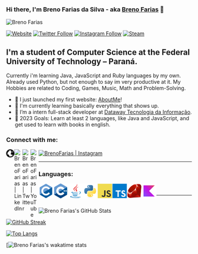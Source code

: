 ### Hi there, I'm Breno Farias da Silva - aka [Breno Farias][website] 👋

<p align="left"> <img src="https://komarev.com/ghpvc/?username=BrenoFariasdaSilva&label=Profile%20views&color=0e75b6&style=flat" alt="Breno Farias" /> </p>

[![Website](https://img.shields.io/website?label=BrenoFarias.AboutMe&style=for-the-badge&url=https%3A%2F%2Fcodestackr.com)](https://brenofarias2.wixsite.com/aboutme)
[![Twitter Follow](https://img.shields.io/twitter/follow/BrenoFarias?color=1DA1F2&logo=twitter&style=for-the-badge)](https://twitter.com/BrenoFariasUser)
[![Instagram Follow](https://img.shields.io/badge/Instagram-E4405F?style=for-the-badge&logo=instagram&logoColor=white)](https://www.instagram.com/brenofdsilva/)
[![Steam](https://img.shields.io/badge/Steam-000000?style=for-the-badge&logo=steam&logoColor=white)](https://steamcommunity.com/id/BrenovicioGamer/)

## I'm a student of Computer Science at the Federal University of Technology – Paraná.
Currently i'm learning Java, JavaScript and Ruby languages by my own. Already used Python, but not enough to say im very productive at it.
My Hobbies are related to Coding, Games, Music, Math and Problem-Solving. 

- 🔭 I just launched my first website: [AboutMe][website]!
- 🌱 I'm currently learning basically everything that shows up.
- 👯 I’m a intern full-stack developer at [Dataway Tecnologia da Informação][dataway].
- 🥅 2023 Goals: Learn at least 2 languages, like Java and JavaScript, and get used to learn with books in english.


### Connect with me:

[<img align="left" alt="AboutMe.com" width="22px" src="https://raw.githubusercontent.com/iconic/open-iconic/master/svg/globe.svg" />][website]
[<img align="left" alt="BrenoFarias | LinkedIn" width="22px" src="https://raw.githubusercontent.com/rahuldkjain/github-profile-readme-generator/master/src/images/icons/Social/linked-in-alt.svg" />][linkedin]
[<img align="left" alt="BrenoFarias | Twitter" width="22px" src="https://raw.githubusercontent.com/rahuldkjain/github-profile-readme-generator/master/src/images/icons/Social/twitter.svg" />][twitter][<img align="center" alt="BrenoFarias | Instagram" width="22px" src="https://raw.githubusercontent.com/rahuldkjain/github-profile-readme-generator/master/src/images/icons/Social/instagram.svg" />][instagram]
[<img align="left" alt="BrenoFarias | YouTube" width="22px" src="https://cdn.jsdelivr.net/npm/simple-icons@v3/icons/youtube.svg" />][youtube]

---

### Languages:
<img align="left" alt="c" height="40" width="40" src="https://raw.githubusercontent.com/devicons/devicon/master/icons/c/c-original.svg">
<img align="left" alt="c" height="40" width="40" src="https://raw.githubusercontent.com/devicons/devicon/master/icons/cplusplus/cplusplus-original.svg">
<img align="left" alt="c" height="40" width="40" src="https://github.com/devicons/devicon/blob/master/icons/java/java-original.svg">
<img align="left" alt="c" height="40" width="40" src="https://github.com/devicons/devicon/blob/master/icons/python/python-original.svg">
<img align="left" alt="c" height="40" width="40" src="https://github.com/devicons/devicon/blob/master/icons/javascript/javascript-original.svg">
<img align="left" alt="c" height="40" width="40" src="https://github.com/devicons/devicon/blob/master/icons/typescript/typescript-original.svg">
<img align="left" alt="c" height="40" width="40" src="https://github.com/devicons/devicon/blob/master/icons/ruby/ruby-original.svg">
<img align="left" alt="c" height="40" width="40" src="https://github.com/devicons/devicon/blob/master/icons/kotlin/kotlin-original.svg">
<br />


---
 <br/>
<img align="center" alt="Breno Farias's GitHub Stats" src="https://github-readme-stats.vercel.app/api?username=BrenoFariasdaSilva&show_icons=true&hide_border=true&count_private=true&theme=tokyonight" /> 

[![GitHub Streak](http://github-readme-streak-stats.herokuapp.com?user=BrenoFariasdaSilva&theme=black-ice)](https://git.io/streak-stats)

[![Top Langs](https://github-readme-stats.vercel.app/api/top-langs/?username=BrenoFariasDaSilva)](https://github.com/BrenoFariasdaSilva/github-readme-stats)

[![Breno Farias's wakatime stats](https://wakatime.com/badge/github/BrenoFariasdaSilva/BrenoFariasdaSilva.svg)

[website]: https://brenofarias2.wixsite.com/aboutme
[twitter]: https://twitter.com/BrenoFariasUser
[youtube]: https://www.youtube.com/channel/UCLoSdHUd7B-5RAPfRtqrGGw
[instagram]: https://www.instagram.com/brenofdsilva/
[linkedin]: https://www.linkedin.com/in/breno-farias-da-silva-79641698/
[facebook]: https://www.facebook.com/BrenoFariasDaSilva/
[gmail]: brenofariasdasilva01@gmail.com
[dataway]: https://www.linkedin.com/company/datawayti/?originalSubdomain=br
